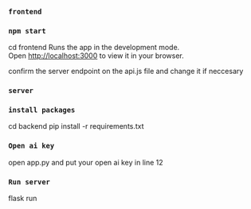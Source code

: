 ### `frontend`
### `npm start`
cd frontend
Runs the app in the development mode.\
Open [http://localhost:3000](http://localhost:3000) to view it in your browser.


confirm the server endpoint on the api.js file and change it if neccesary

### `server`
### `install packages`

cd backend
pip install -r requirements.txt

### `Open ai key`

open app.py and put your open ai key in line 12

### `Run server`

flask run

